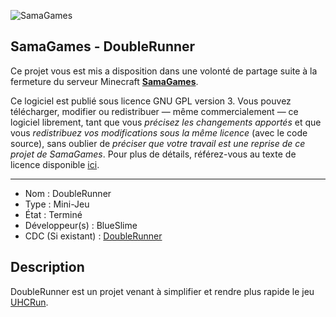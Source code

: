 ![SamaGames](https://assets.samagames.net/images/logo.png "SamaGames logo")

## SamaGames - DoubleRunner

Ce projet vous est mis a disposition dans une volonté de partage suite à la fermeture du serveur Minecraft [**SamaGames**](http://samagames.net).

Ce logiciel est publié sous licence GNU GPL version 3. Vous pouvez télécharger, modifier ou redistribuer — même commercialement — ce logiciel librement, tant que vous *précisez les changements apportés* et que vous *redistribuez vos modifications sous la même licence* (avec le code source), sans oublier de *préciser que votre travail est une reprise de ce projet de SamaGames*.
Pour plus de détails, référez-vous au texte de licence disponible [ici](LICENCE).

------------------------------------

- Nom : DoubleRunner
- Type : Mini-Jeu
- État : Terminé
- Développeur(s) : BlueSlime
- CDC (Si existant) : [DoubleRunner](https://www.samagames.net/ressources/doublerunner.pdf)


## Description
DoubleRunner est un projet venant à simplifier et rendre plus rapide le jeu [UHCRun](https://github.com/SamaGames/UHCRun).